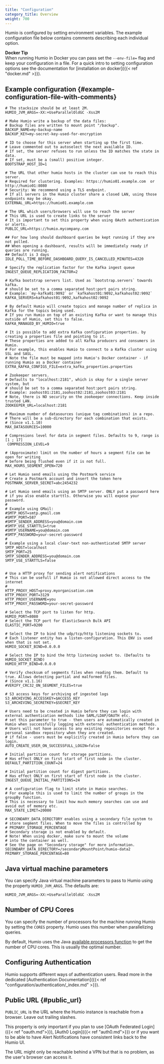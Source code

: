 ```yaml
---
title: "Configuration"
category_title: Overview
weight: 700
---
```


Humio is configured by setting environment variables. The example configuration
file below contains comments describing each individual option.

**Docker Tip**  
When running Humio in Docker you can pass set the `--env-file=` flag and keep
your configuration in a file. For a quick intro to setting configuration options
see the documentation for [installation on docker]({{< ref "docker.md" >}}).

## Example configuration {#example-configuration-file-with-comments}

```properties
# The stacksize should be at least 2M.
HUMIO_JVM_ARGS=-XX:+UseParallelOldGC -Xss2M

# Make Humio write a backup of the data files:
# Backup files are written to mount point "/backup".
BACKUP_NAME=my-backup-name
BACKUP_KEY=my-secret-key-used-for-encryption

# ID to choose for this server when starting up the first time.
# Leave commented out to autoselect the next available ID.
# If set, the server refuses to run unless the ID matches the state in data.
# If set, must be a (small) positive integer.
BOOTSTRAP_HOST_ID=1

# The URL that other humio hosts in the cluster can use to reach this server.
# Required for clustering. Examples: https://humio01.example.com  or  http://humio01:8080
# Security: We recommend using a TLS endpoint.
# If all servers in the Humio cluster share a closed LAN, using those endpoints may be okay.
EXTERNAL_URL=https://humio01.example.com

# The URL which users/browsers will use to reach the server
# This URL is used to create links to the server
# It is important to set this property when using OAuth authentication or alerts.
PUBLIC_URL=https://humio.mycompany.com

## For how long should dashboard queries be kept running if they are not polled.
## When opening a dashboard, results will be immediately ready if queries are running.
## Default is 3 days 
IDLE_POLL_TIME_BEFORE_DASHBOARD_QUERY_IS_CANCELLED_MINUTES=4320

# Specify the replication factor for the Kafka ingest queue
INGEST_QUEUE_REPLICATION_FACTOR=2

# Kafka bootstrap servers list. Used as `bootstrap.servers` towards kafka.
# should be set to a comma separated host:port pairs string.
# Example: `my-kafka01:9092` or `kafkahost01:9092,kafkahost02:9092`
KAFKA_SERVERS=kafkahost01:9092,kafkahost02:9092

# By default Humio will create topics and manage number of replica in Kafka for the topics being used.
# If you run Humio on top of an existing Kafka or want to manage this outside of Humio, set this to false.
KAFKA_MANAGED_BY_HUMIO=true

# It is possible to add extra Kafka configuration properties. by creating a properties file and pointing to it.
# These properties are added to all Kafka producers and consumers in Humio.
# For example, this enables Humio to connect to a Kafka cluster using SSL and SASL.
# Note the file must be mapped into Humio's Docker container - if running Humio as a Docker container
EXTRA_KAFKA_CONFIGS_FILE=extra_kafka_properties.properties

# Zookeeper servers.
# Defaults to "localhost:2181", which is okay for a single server system, but
# should be set to a comma separated host:port pairs string.
# Example: zoohost01:2181,zoohost02:2181,zoohost03:2181
# Note, there is NO security on the zookeeper connections. Keep inside trusted LAN.
ZOOKEEPER_URL=localhost:2181

# Maximum number of datasources (unique tag combinations) in a repo.
# There will be a sub-directory for each combination that exists.
# (Since v1.1.10)
MAX_DATASOURCES=10000

# Compresions level for data in segment files. Defaults to 9, range is [1 ; 17]
 COMPRESSION_LEVEL=9

# (Approximate) limit on the number of hours a segment file can be open for writing
# before being flushed even if it is not full.
MAX_HOURS_SEGMENT_OPEN=720

# Let Humio send emails using the Postmark service
# Create a Postmark account and insert the token here
POSTMARK_SERVER_SECRET=abc2454232

# Let Humio send emails using an SMTP server. ONLY put a password here
# if you also enable starttls. Otherwise you will expose your password.
#
# Example using GMail:
#SMTP_HOST=smtp.gmail.com
#SMTP_PORT=587
#SMTP_SENDER_ADDRESS=you@domain.com
#SMTP_USE_STARTTLS=true
#SMTP_USERNAME=you@domain.com
#SMTP_PASSWORD=your-secret-password
#
# Example using a local clear-text non-authenticated SMTP server
SMTP_HOST=localhost
SMTP_PORT=25
SMTP_SENDER_ADDRESS=you@domain.com
SMTP_USE_STARTTLS=false


# Use a HTTP proxy for sending alert notifications
# This can be usefull if Humio is not allowed direct access to the internet
#
HTTP_PROXY_HOST=proxy.myorganisation.com
HTTP_PROXY_PORT=3129
HTTP_PROXY_USERNAME=you
HTTP_PROXY_PASSWORD=your-secret-password

# Select the TCP port to listen for http.
HUMIO_PORT=8080
# Select the TCP port for ElasticSearch Bulk API
ELASTIC_PORT=9200

# Select the IP to bind the udp/tcp/http listening sockets to.
# Each listener entity has a listen-configuration. This ENV is used when that is not set.
HUMIO_SOCKET_BIND=0.0.0.0

# Select the IP to bind the http listening socket to. (Defaults to HUMIO_SOCKET_BIND)
HUMIO_HTTP_BIND=0.0.0.0

# Verify checksum of segments files when reading them. Default to true. Allows detecting partial and malformed files.
# (Since v1.1.16)
#VERIFY_CRC32_ON_SEGMENT_FILES=true

# S3 access keys for archiving of ingested logs
S3_ARCHIVING_ACCESSKEY=$ACCESS_KEY
S3_ARCHIVING_SECRETKEY=$SECRET_KEY

# Users need to be created in Humio before they can login with external authentication methods like SAML/LDAP/OAUTH etc.
# set this parameter to true - then users are automatically created in Humio when successfully logging with external authentication methods.
# Users will not have access to any existing repositories except for a personal sandbox repository when they are created.
# if false - users must be explicitly created in Humio before they can login.
AUTO_CREATE_USER_ON_SUCCESSFULL_LOGIN=false

# Initial partition count for storage partitions.
# Has effect ONLY on first start of first node in the cluster.
DEFAULT_PARTITION_COUNT=24

# Initial partition count for digest partitions.
# Has effect ONLY on first start of first node in the cluster.
INGEST_QUEUE_INITIAL_PARTITIONS=24

# A configuration flag to limit state in Humio searches. 
# For example this is used to limit the number of groups in the groupBy function.
# This is necessary to limit how much memory searches can use and avoid out of memory etc. 
MAX_STATE_LIMIT=20000

# SECONDARY_DATA_DIRECTORY enables using a secondary file system to
# store segment files. When to move the files is controlled by
# PRIMARY_STORAGE_PERCENTAGE
# Secondary storage is not enabled by default.
# Note! When using docker, make sure to mount the volume
# into the container as well.
# See the page on "Secondary storage" for more information.
SECONDARY_DATA_DIRECTORY=/secondaryMountPoint/humio-data2
PRIMARY_STORAGE_PERCENTAGE=80
```

## Java virtual machine parameters
You can specify Java virtual machine parameters to pass to Humio using the
property `HUMIO_JVM_ARGS`. The defaults are:

```properties
HUMIO_JVM_ARGS=-XX:+UseParallelOldGC -Xss2M
```

## Number of CPU Cores
You can specify the number of processors for the machine running Humio by
setting the `CORES` property. Humio uses this number when parallelizing queries.

By default, Humio uses the Java [available processors function](https://docs.oracle.com/javase/9/docs/api/java/lang/Runtime.html#availableProcessors--)
to get the number of CPU cores. This is usually the optimal number.

## Configuring Authentication

Humio supports different ways of authentication users. Read more in the
dedicated [Authentication Documentation]({{< ref "configuration/authentication/_index.md" >}}).

## Public URL {#public_url}

`PUBLIC_URL` is the URL where the Humio instance is reachable from a browser.
Leave out trailing slashes.

This property is only important if you plan to use
[OAuth Federated Login]({{< ref "oauth.md">}}),
[Auth0 Login]({{< ref "auth0.md">}}) or if you want to be able
to have Alert Notifications have consistent links back to the Humio UI.

The URL might only be reachable behind a VPN but that is no problem, as the user's
browser can access it.
